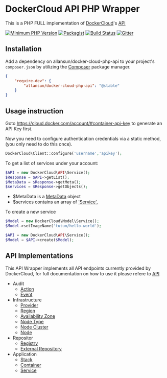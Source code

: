 # DockerCloud API PHP Wrapper

This is a PHP FULL implementation of [DockerCloud](http://cloud.docker.com)'s [API](https://docs.docker.com/apidocs/docker-cloud/)

[![Minimum PHP Version](https://img.shields.io/badge/php-%3E%3D%205.6-8892BF.svg?style=plastic)](https://php.net/)
[![Packagist](https://img.shields.io/packagist/v/allansun/docker-cloud-php-api.svg?style=plastic)](https://packagist.org/packages/allansun/docker-cloud-php-api)
[![Build Status](https://img.shields.io/travis/allansun/docker-cloud-php-api/master.svg?style=plastic)](https://travis-ci.org/allansun/docker-cloud-php-api)
[![Gitter](https://badges.gitter.im/allansun/docker-cloud-php-api.svg?style=plastic)](https://gitter.im/allansun/docker-cloud-php-api?utm_source=badge&utm_medium=badge&utm_campaign=pr-badge)

## Installation

Add a dependency on allansun/docker-cloud-php-api to your project's `composer.json` by utilizing the [Composer](https://getcomposer.org/) package manager.

```json
{
    "require-dev": {
        "allansun/docker-cloud-php-api": "@stable"
    }
}
```

## Usage instruction

Goto https://cloud.docker.com/account/#container-api-key to generate an API Key first.

Now you need to configure authentication credentials via a static method, (you only need to do this once).

```php
DockerCloud\Client::configure('username','apikey');
```

To get a list of services under your account:

```php
$API = new DockerCloud\API\Service();
$Response = $API->getList();
$MetaData = $Response->getMeta();
$services = $Response->getObjects();
```

- $MetaData is a [MetaData](https://github.com/allansun/docker-cloud-php-api/blob/master/src/Model/Response/MetaData.php) object
- $services contains an array of ['Service'](https://docs.docker.com/apidocs/docker-cloud/?shell#services), 

To create a new service

```php
$Model = new DockerCloud\Model\Service();
$Model->setImageName('tutum/hello-world');

$API = new DockerCloud\API\Service();
$Model = $API->create($Model);
```

## API Implementations

This API Wrapper implements all API endpoints currently provided by DockerCloud, for full documentation on how to use it please refere to [API](https://docs.docker.com/apidocs/docker-cloud/)

- Audit 
	- [Action](https://docs.docker.com/apidocs/docker-cloud/?shell#actions)
	- [Event](https://docs.docker.com/apidocs/docker-cloud/?shell#docker-cloud-events)
- Infrastructure
	- [Provider](https://docs.docker.com/apidocs/docker-cloud/?shell#providers)
	- [Region](https://docs.docker.com/apidocs/docker-cloud/?shell#regions)
	- [Availability Zone](https://docs.docker.com/apidocs/docker-cloud/?shell#availability-zones)
	- [Node Type](https://docs.docker.com/apidocs/docker-cloud/?shell#node-types)
	- [Node Cluster](https://docs.docker.com/apidocs/docker-cloud/?shell#node-clusters)
	- [Node](https://docs.docker.com/apidocs/docker-cloud/?shell#nodes)
- Repositor
	- [Registry](https://docs.docker.com/apidocs/docker-cloud/?shell#registries)
	- [External Repository](https://docs.docker.com/apidocs/docker-cloud/?shell#external-repositories)
- Application
	- [Stack](https://docs.docker.com/apidocs/docker-cloud/?shell#stacks)
	- [Container](https://docs.docker.com/apidocs/docker-cloud/?shell#containers)
	- [Service](https://docs.docker.com/apidocs/docker-cloud/?shell#services)